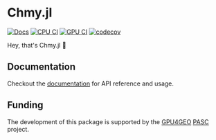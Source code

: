 # Chmy.jl
[![Docs](https://img.shields.io/badge/docs-dev-blue.svg)](https://PTsolvers.github.io/Chmy.jl/dev)
[![CPU CI](https://github.com/PTsolvers/Chmy.jl/actions/workflows/UnitTests.yml/badge.svg)](https://github.com/PTsolvers/Chmy.jl/actions/workflows/UnitTests.yml)
[![GPU CI](https://badge.buildkite.com/3cfbc1f4a0553ce2281925dec2bceba9446bb429286621ec92.svg)](https://buildkite.com/julialang/chmy-dot-jl)
[![codecov](https://codecov.io/gh/PTsolvers/Chmy.jl/graph/badge.svg?token=GMQZHJD807)](https://codecov.io/gh/PTsolvers/Chmy.jl)

Hey, that's Chmy.jl 🚀

## Documentation
Checkout the [documentation](https://PTsolvers.github.io/Chmy.jl/dev) for API reference and usage.

## Funding
The development of this package is supported by the [GPU4GEO](https://ptsolvers.github.io/GPU4GEO/) [PASC](https://www.pasc-ch.org) project.
